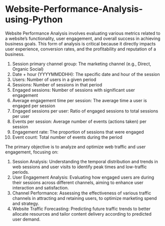 # Website-Performance-Analysis-using-Python

Website Performance Analysis involves evaluating various metrics related to a website’s functionality, user engagement, and overall success in achieving business goals. This form of analysis is critical because it directly impacts user experience, conversion rates, and the profitability and reputation of a business.


1. Session primary channel group: The marketing channel (e.g., Direct, Organic Social)
2. Date + hour (YYYYMMDDHH): The specific date and hour of the session
3. Users: Number of users in a given period
4. Sessions: Number of sessions in that period
5. Engaged sessions: Number of sessions with significant user engagement
6. Average engagement time per session: The average time a user is engaged per session
7. Engaged sessions per user: Ratio of engaged sessions to total sessions per user
8. Events per session: Average number of events (actions taken) per session
9. Engagement rate: The proportion of sessions that were engaged
10. Event count: Total number of events during the period


The primary objective is to analyze and optimize web traffic and user engagement, focusing on:

1. Session Analysis: Understanding the temporal distribution and trends in web sessions and user visits to identify peak times and low-traffic periods.
2. User Engagement Analysis: Evaluating how engaged users are during their sessions across different channels, aiming to enhance user interaction and satisfaction.
3. Channel Performance: Assessing the effectiveness of various traffic channels in attracting and retaining users, to optimize marketing spend and strategy.
4. Website Traffic Forecasting: Predicting future traffic trends to better allocate resources and tailor content delivery according to predicted user demand.
